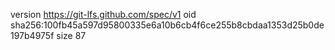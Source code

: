 version https://git-lfs.github.com/spec/v1
oid sha256:100fb45a597d95800335e6a10b6cb4f6ce255b8cbdaa1353d25b0de197b4975f
size 87
